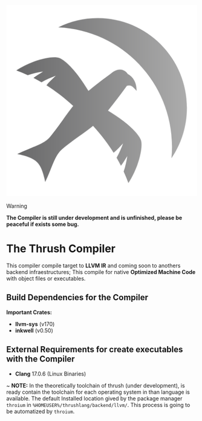 <p align="center">
  <img src= "https://github.com/thrushlang/.github/blob/main/assets/thrush.png" alt= "logo" style= "width: 2hv; height: 2hv;"> </img>
</p>

> [!WARNING]  
> **The Compiler is still under development and is unfinished, please be peaceful if exists some bug.**

# The Thrush Compiler 

This compiler compile target to **LLVM IR** and coming soon to anothers backend infraestructures; This compile for native **Optimized Machine Code** with object files or executables.

## Build Dependencies for the Compiler 

**Important Crates:**

- **llvm-sys** (v170)
- **inkwell** (v0.50)
  
## External Requirements for create executables with the Compiler

- **Clang** 17.0.6 (Linux Binaries)

~ **NOTE:** In the theoretically toolchain of thrush (under development), is ready contain the toolchain for each operating system in than language is available. The default Installed location gived by the package manager `throium` in `%HOMEUSER%/thrushlang/backend/llvm/`. This process is going to be automatized by `throium`.
